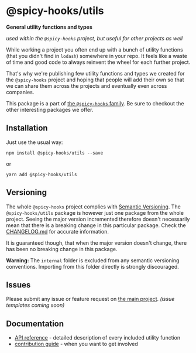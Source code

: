 # @spicy-hooks/utils

**General utility functions and types**

_used within the `@spicy-hooks` project, but useful for other projects as well_

While working a project you often end up with a bunch of utility functions (that you didn't find
in `lodash`) somewhere in your repo. It feels like a waste of time and good code to always
reinvent the wheel for each further project.

That's why we're publishing few utility functions and types we created
for the `@spicy-hooks` project and hoping that people will add their own so that
we can share them across the projects and eventually even across companies.

This package is a part of [the `@spicy-hooks` family](https://github.com/salsita/spicy-hooks).
Be sure to checkout the other interesting packages we offer.

## Installation

Just use the usual way:
```shell script
npm install @spicy-hooks/utils --save
```
or
```shell script
yarn add @spicy-hooks/utils
```

## Versioning

The whole `@spicy-hooks` project complies with [Semantic Versioning](https://semver.org/).
The `@spicy-hooks/utils` package is however just one package from the whole project.
Seeing the major version incremented therefore doesn't necessarily mean that there
is a breaking change in this particular package. Check the
[CHANGELOG.md](https://github.com/salsita/spicy-hooks/blob/next/packages/utils/CHANGELOG.md)
for accurate information.

It is guaranteed though, that when the major version doesn't change,
there has been no breaking change in this package.

**Warning:** The `internal` folder is excluded from any semantic versioning conventions.
Importing from this folder directly is strongly discouraged.

## Issues

Please submit any issue or feature request on [the main project](https://github.com/salsita/spicy-hooks/issues). _(issue templates coming soon)_

## Documentation

* [API reference](https://spicy-hooks.salsita.co/next/modules/_utils_src_index_.html) - detailed description of every included utility function
* [contribution guide](https://github.com/salsita/spicy-hooks/tree/next/docs) - when you want to get involved
